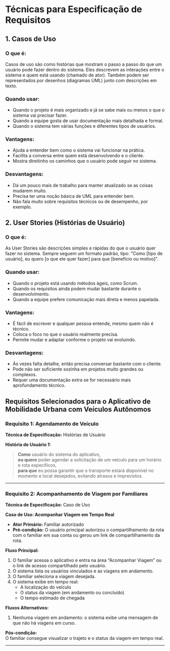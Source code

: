 # Técnicas para Especificação de Requisitos

## 1. Casos de Uso

### O que é:

Casos de uso são como histórias que mostram o passo a passo do que um usuário pode fazer dentro do sistema. Eles descrevem as interações entre o sistema e quem está usando (chamado de ator). Também podem ser representados por desenhos (diagramas UML) junto com descrições em texto.

### Quando usar:

-   Quando o projeto é mais organizado e já se sabe mais ou menos o que o sistema vai precisar fazer.
-   Quando a equipe gosta de usar documentação mais detalhada e formal.
-   Quando o sistema tem várias funções e diferentes tipos de usuários.

### Vantagens:

-   Ajuda a entender bem como o sistema vai funcionar na prática.
-   Facilita a conversa entre quem está desenvolvendo e o cliente.
-   Mostra direitinho os caminhos que o usuário pode seguir no sistema.

### Desvantagens:

-   Dá um pouco mais de trabalho para manter atualizado se as coisas mudarem muito.
-   Precisa ter uma noção básica de UML para entender bem.
-   Não fala muito sobre requisitos técnicos ou de desempenho, por exemplo.

## 2. User Stories (Histórias de Usuário)

### O que é:

As User Stories são descrições simples e rápidas do que o usuário quer fazer no sistema. Sempre seguem um formato padrão, tipo: "Como [tipo de usuário], eu quero [o que ele quer fazer] para que [benefício ou motivo]".

### Quando usar:

-   Quando o projeto está usando métodos ágeis, como Scrum.
-   Quando os requisitos ainda podem mudar bastante durante o desenvolvimento.
-   Quando a equipe prefere comunicação mais direta e menos papelada.

### Vantagens:

-   É fácil de escrever e qualquer pessoa entende, mesmo quem não é técnico.
-   Coloca o foco no que o usuário realmente precisa.
-   Permite mudar e adaptar conforme o projeto vai evoluindo.

### Desvantagens:

-   Às vezes falta detalhe, então precisa conversar bastante com o cliente.
-   Pode não ser suficiente sozinha em projetos muito grandes ou complexos.
-   Requer uma documentação extra se for necessário mais aprofundamento técnico.

## Requisitos Selecionados para o Aplicativo de Mobilidade Urbana com Veículos Autônomos

### Requisito 1: Agendamento de Veículo

**Técnica de Especificação:** Histórias de Usuário

**História de Usuário 1:**

> **Como** usuário do sistema do aplicativo,  
> **eu quero** poder agendar a solicitação de um veículo para um horário e rota específicos,  
> **para que** eu possa garantir que o transporte estará disponível no momento e local desejados, evitando atrasos e imprevistos.

---

### Requisito 2: Acompanhamento de Viagem por Familiares

**Técnica de Especificação:** Caso de Uso

**Caso de Uso: Acompanhar Viagem em Tempo Real**

-   **Ator Primário:** Familiar autorizado
-   **Pré-condição:** O usuário principal autorizou o compartilhamento da rota com o familiar em sua conta ou gerou um link de compartilhamento da rota.

**Fluxo Principal:**

1. O familiar acessa o aplicativo e entra na área “Acompanhar Viagem” ou o link de acesso compartilhado pelo usuário.
2. O sistema lista os usuários vinculados e as viagens em andamento.
3. O familiar seleciona a viagem desejada.
4. O sistema exibe em tempo real:
    - A localização do veículo
    - O status da viagem (em andamento ou concluído)
    - O tempo estimado de chegada

**Fluxos Alternativos:**

1. Nenhuma viagem em andamento: o sistema exibe uma mensagem de que não há viagens em curso.

**Pós-condição:**  
O familiar consegue visualizar o trajeto e o status da viagem em tempo real.

---
